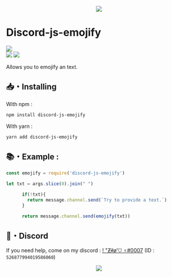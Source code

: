 <p align="center">
<a href="https://nodei.co/npm/discord-js-emojify/"><img src="https://nodei.co/npm/discord-js-emojify.png"></a></p>

# Discord-js-emojify
![](https://nodei.co/npm/discord-js-emojify.svg)
<br />
![](https://img.shields.io/npm/dm/discord-js-emojify?style=for-the-badge)
![](https://img.shields.io/npm/v/discord-js-emojify?style=for-the-badge)
<br />

Allows you to emojify an text.

## 📥・Installing

With npm :
```txt
npm install discord-js-emojify
```

With yarn :
```txt
yarn add discord-js-emojify
```


## 📚・Example :

```js
const emojify = require('discord-js-emojify')

let txt = args.slice(0).join(" ")

      if(!txt){
        return message.channel.send(`Try to provide a text.`)
      }

      return message.channel.send(emojify(txt))

```

## 🎲・Discord 

If you need help, come on my discord : [! "Ƶɨłø'⛉ ♆#0007](https://discord.com/users/526877994019586060) (ID : `526877994019586060`)

  <p align="center">
    <a href="https://discord.com/users/526877994019586060" target="_blank">
    <img src="https://lanyard-profile-readme.vercel.app/api/526877994019586060?bg=111111">  </a> 
  </p>